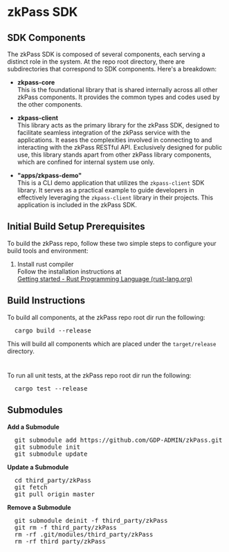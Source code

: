 # zkPass SDK

## SDK Components

The zkPass SDK is composed of several components, each serving a distinct role in the system. At the repo root directory, there are subdirectories that correspond to SDK components.  Here's a breakdown:

- **zkpass-core**  
 This is the foundational library that is shared internally across all other zkPass components. It provides the common types and codes used by the other components. 

- **zkpass-client**  
 This library acts as the primary library for the zkPass SDK, designed to facilitate seamless integration of the zkPass service with the applications. It eases the complexities involved in connecting to and interacting with the zkPass RESTful API. Exclusively designed for public use, this library stands apart from other zkPass library components, which are confined for internal system use only.

- **"apps/zkpass-demo"**  
This is a CLI demo application that utilizes the `zkpass-client` SDK library. It serves as a practical example to guide developers in effectively leveraging the `zkpass-client` library in their projects. This application is included in the zkPass SDK.

## Initial Build Setup Prerequisites
To build the zkPass repo, follow these two simple steps to configure your build tools and environment:
1. Install rust compiler  
   Follow the installation instructions at  
   [Getting started - Rust Programming Language (rust-lang.org)](https://www.rust-lang.org/learn/get-started)

## Build Instructions

To build all components, at the zkPass repo root dir run the following:
<pre>
  cargo build --release  
</pre>
This will build all components which are placed under the `target/release` directory.

#
To run all unit tests, at the zkPass repo root dir run the following:
<pre>
  cargo test --release  
</pre>

## Submodules

**Add a Submodule**
<pre>
  git submodule add https://github.com/GDP-ADMIN/zkPass.git third_party/zkPass
  git submodule init
  git submodule update
</pre>

**Update a Submodule**
<pre>
  cd third_party/zkPass
  git fetch
  git pull origin master
</pre>

**Remove a Submodule**
<pre>
  git submodule deinit -f third_party/zkPass
  git rm -f third_party/zkPass
  rm -rf .git/modules/third_party/zkPass
  rm -rf third_party/zkPass
</pre>


